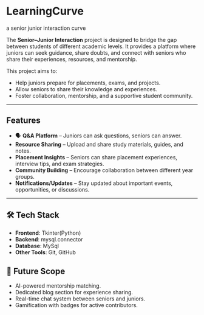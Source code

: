 # LearningCurve
a senior junior interaction curve

The **Senior–Junior Interaction** project is designed to bridge the gap between students of different academic levels. It provides a platform where juniors can seek guidance, share doubts, and connect with seniors who share their experiences, resources, and mentorship.

This project aims to:

* Help juniors prepare for placements, exams, and projects.
* Allow seniors to share their knowledge and experiences.
* Foster collaboration, mentorship, and a supportive student community.

---

##  Features

* 🗣 **Q\&A Platform** – Juniors can ask questions, seniors can answer.
*  **Resource Sharing** – Upload and share study materials, guides, and notes.
*  **Placement Insights** – Seniors can share placement experiences, interview tips, and exam strategies.
*  **Community Building** – Encourage collaboration between different year groups.
*  **Notifications/Updates** – Stay updated about important events, opportunities, or discussions.

---

## 🛠️ Tech Stack

* **Frontend**: Tkinter(Python)
* **Backend**: mysql.connector
* **Database**: MySql
* **Other Tools**: Git, GitHub


## 📌 Future Scope

* AI-powered mentorship matching.
* Dedicated blog section for experience sharing.
* Real-time chat system between seniors and juniors.
* Gamification with badges for active contributors.


